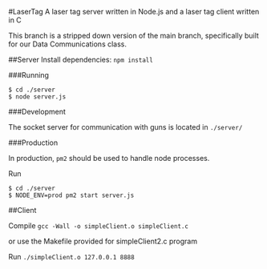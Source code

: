 #LaserTag
A laser tag server written in Node.js and a laser tag client written in C

This branch is a stripped down version of the main branch, specifically built for our Data Communications class.

##Server
Install dependencies: `npm install`


###Running


```
$ cd ./server
$ node server.js
```


###Development

The socket server for communication with guns is located in `./server/`


###Production

In production, `pm2` should be used to handle node processes.

Run
```
$ cd ./server
$ NODE_ENV=prod pm2 start server.js
```

##Client

Compile `gcc -Wall -o simpleClient.o simpleClient.c`

or use the Makefile provided for simpleClient2.c program

Run `./simpleClient.o 127.0.0.1 8888`
